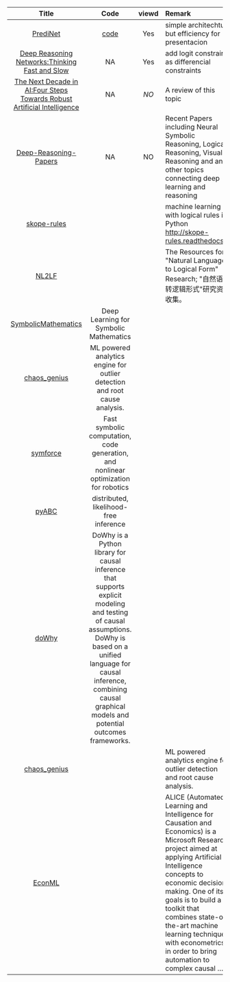 
| Title | Code | viewd | Remark |
| :----: | :----: | :----: | :---- |
| [PrediNet](https://arxiv.org/pdf/1905.10307.pdf) | [code](https://github.com/deepmind/deepmind-research/tree/master/PrediNet) | Yes | simple architechture but efficiency for presentacion  |
| [Deep Reasoning Networks:Thinking Fast and Slow](https://arxiv.org/abs/1906.00855) | NA | Yes |  add logit constrain as differencial constraints  |
| [The Next Decade in AI:Four Steps Towards Robust Artificial Intelligence](https://arxiv.org/ftp/arxiv/papers/2002/2002.06177.pdf) | NA | *NO* |  A review of this topic  |
|[Deep-Reasoning-Papers](https://github.com/floodsung/Deep-Reasoning-Papers)|NA|NO|Recent Papers including Neural Symbolic Reasoning, Logical Reasoning, Visual Reasoning and any other topics connecting deep learning and reasoning|
|[skope-rules](https://github.com/scikit-learn-contrib/skope-rules)|||machine learning with logical rules in Python http://skope-rules.readthedocs.io|
|[NL2LF](https://github.com/BaeSeulki/NL2LF)|||The Resources for "Natural Language to Logical Form" Research; "自然语言转逻辑形式"研究资料收集。|
|[SymbolicMathematics](https://github.com/facebookresearch/SymbolicMathematics)|Deep Learning for Symbolic Mathematics|
|[chaos_genius](https://github.com/chaos-genius/chaos_genius)|ML powered analytics engine for outlier detection and root cause analysis.|
|[symforce](https://github.com/symforce-org/symforce)|Fast symbolic computation, code generation, and nonlinear optimization for robotics|
|[pyABC](https://github.com/ICB-DCM/pyABC)|distributed, likelihood-free inference|
|[doWhy](https://github.com/py-why/dowhy)|DoWhy is a Python library for causal inference that supports explicit modeling and testing of causal assumptions. DoWhy is based on a unified language for causal inference, combining causal graphical models and potential outcomes frameworks.|
|[chaos_genius](https://github.com/chaos-genius/chaos_genius)|||ML powered analytics engine for outlier detection and root cause analysis.|
|[EconML](https://github.com/microsoft/EconML)|||ALICE (Automated Learning and Intelligence for Causation and Economics) is a Microsoft Research project aimed at applying Artificial Intelligence concepts to economic decision making. One of its goals is to build a toolkit that combines state-of-the-art machine learning techniques with econometrics in order to bring automation to complex causal …|
